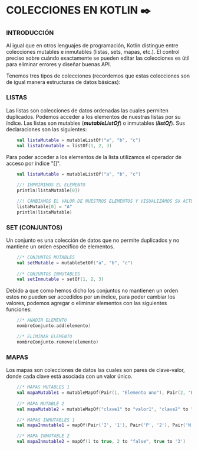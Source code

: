 # COLECCIONES EN KOTLIN :black_nib:
### INTRODUCCIÓN
Al igual que en otros lenguajes de programación, Kotlin distingue entre colecciones mutables e inmutables (listas, sets, mapas, etc.). El
control preciso sobre cuándo exactamente se pueden editar las colecciones es útil para eliminar errores y diseñar buenas API.

Tenemos tres tipos de colecciones (recordemos que estas colecciones son de igual manera estructuras de datos básicas):
### LISTAS
Las listas son colecciones de datos ordenadas las cuales permiten duplicados. Podemos acceder a los elementos de nuestras listas por su
índice. Las listas son mutables (**_mutableListOf_**) o inmutables (**_listOf_**). Sus declaraciones son las siguientes:
```kt
    val listaMutable = mutableListOf("a", "b", "c")
    val listaInmutable = listOf(1, 2, 3)
```
Para poder acceder a los elementos de la lista utilizamos el operador de acceso por índice "[]".
```kt
    val listaMutable = mutableListOf("a", "b", "c")
    
    //! IMPRIMIMOS EL ELEMENTO
    println(listaMutable[0])

    //! CAMBIAMOS EL VALOR DE NUESTROS ELEMENTOS Y VISUALIZAMOS SU ACTUALIZACIÓN
    listaMutable[0] = "A"
    println(listaMutable)
```

### SET (CONJUNTOS)
Un conjunto es una colección de datos que no permite duplicados y no mantiene un orden especifico de elementos.
```kt
    //* CONJUNTOS MUTABLES
    val setMutable = mutableSetOf("a", "b", "c")
    
    //* CONJUNTOS INMUTABLES
    val setInmutable = setOf(1, 2, 3)
```
Debido a que como hemos dicho los conjuntos no mantienen un orden estos no pueden ser accedidos por un índice, para poder cambiar los
valores, podemos agregar o eliminar elementos con las siguientes funciones:
```kt
    //* AÑADIR ELEMENTO
    nombreConjunto.add(elemento)

    //* ELIMINAR ELEMENTO
    nombreConjunto.remove(elemento)
```

### MAPAS
Los mapas son colecciones de datos las cuales son pares de clave-valor, donde cada clave está asociada con un valor único.
```kt
    //* MAPAS MUTABLES 1
    val mapaMutable1 = mutableMapOf(Pair(1, "Elemento uno"), Pair(2, "Elemento dos"), Pair(3, "Elemento tres"))
    
    //* MAPA MUTABLE 2
    val mapaMutable2 = mutableMapOf("clave1" to "valor1", "clave2" to "valor2", "clave3" to "valor3")

    //* MAPAS INMUTABLES 1 
    val mapaInmutable1 = mapOf(Pair('I', '1'), Pair('P', '2'), Pair('N', '3'))

    //* MAPA INMUTABLE 2
    val mapaInmutable2 = mapOf(1 to true, 2 to "false", true to '3')
```
